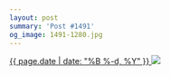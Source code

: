 ```yaml
---
layout: post
summary: 'Post #1491'
og_image: 1491-1280.jpg
---
```


<p>
 <time>
  <a href="/1491">
   {{ page.date | date: "%B %-d, %Y" }}
  </a>
 </time>
 <a href="/1491">
  <img sizes="(min-width: 700px) 50vw, calc(100vw - 2rem)" src="{{ site.assets_url }}/1491-640.jpg" srcset="{{ site.assets_url }}/1491-320.jpg 320w, {{ site.assets_url }}/1491-640.jpg 640w, {{ site.assets_url }}/1491-960.jpg 960w, {{ site.assets_url }}/1491-1280.jpg 1280w"/>
 </a>
</p>
